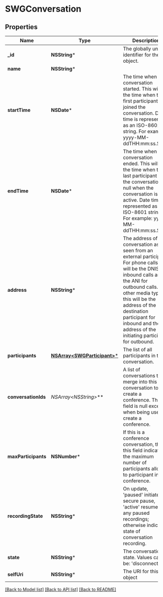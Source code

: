 # SWGConversation

## Properties
Name | Type | Description | Notes
------------ | ------------- | ------------- | -------------
**_id** | **NSString*** | The globally unique identifier for the object. | [optional] 
**name** | **NSString*** |  | [optional] 
**startTime** | **NSDate*** | The time when the conversation started. This will be the time when the first participant joined the conversation. Date time is represented as an ISO-8601 string. For example: yyyy-MM-ddTHH:mm:ss.SSSZ | 
**endTime** | **NSDate*** | The time when the conversation ended. This will be the time when the last participant left the conversation, or null when the conversation is still active. Date time is represented as an ISO-8601 string. For example: yyyy-MM-ddTHH:mm:ss.SSSZ | [optional] 
**address** | **NSString*** | The address of the conversation as seen from an external participant. For phone calls this will be the DNIS for inbound calls and the ANI for outbound calls. For other media types this will be the address of the destination participant for inbound and the address of the initiating participant for outbound. | [optional] 
**participants** | [**NSArray&lt;SWGParticipant&gt;***](SWGParticipant.md) | The list of all participants in the conversation. | 
**conversationIds** | **NSArray&lt;NSString*&gt;*** | A list of conversations to merge into this conversation to create a conference. This field is null except when being used to create a conference. | [optional] 
**maxParticipants** | **NSNumber*** | If this is a conference conversation, then this field indicates the maximum number of participants allowed to participant in the conference. | [optional] 
**recordingState** | **NSString*** | On update, &#39;paused&#39; initiates a secure pause, &#39;active&#39; resumes any paused recordings; otherwise indicates state of conversation recording. | [optional] 
**state** | **NSString*** | The conversation&#39;s state.  Values can be: &#39;disconnected&#39; | [optional] 
**selfUri** | **NSString*** | The URI for this object | [optional] 

[[Back to Model list]](../README.md#documentation-for-models) [[Back to API list]](../README.md#documentation-for-api-endpoints) [[Back to README]](../README.md)


